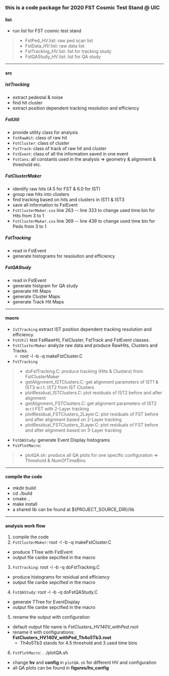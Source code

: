 ### this is a code package for 2020 FST Cosmic Test Stand @ UIC

#### list
- run list for FST cosmic test stand
> - FstPed\_*HV*.list: raw ped scan list
> - FstData\_*HV*.list: raw data list
> - FstTracking\_*HV*.list: list for tracking study
> - FstQAStudy\_*HV*.list: list for QA study

---------------

#### src

##### IstTracking
- extract pedestal & noise
- find hit cluster
- extract position dependent tracking resolution and efficiency

##### FstUtil
- provide utility class for analysis
- `FstRawHit`: class of raw hit
- `FstCluster`: class of cluster
- `FstTrack`: class of track of raw hit and cluster
- `FstEvent`: class of all the information saved in one event
- `FstCons`: all constants used in the analysis => geometry & alignment & threshold etc.

##### FstClusterMaker
- identify raw hits (4.5 for FST & 6.0 for IST)
- group raw hits into clusters
- find tracking based on hits and clusters in IST1 & IST3
- save all information to FstEvent
- `FstClusterMaker.cxx` line 263 -- line 333 to change used time bin for Hits from 3 to 1
- `FstClusterMaker.cxx` line 369 -- line 439 to change used time bin for Peds from 3 to 1

##### FstTracking
- read in FstEvent
- generate histograms for resoluiton and efficiency

##### FstQAStudy
- read in FstEvent
- generate histgram for QA study
- generate Hit Maps 
- generate Cluster Maps
- generate Track Hit Maps

---------------

#### macro
- `IstTracking` extract IST position dependent tracking resolution and efficiency.
- `FstUtil` test FstRawHit, FstCluster, FstTrack and FstEvent classes.
- `FstClusterMaker` analyze raw data and produce RawHits, Clusters and Tracks.
  - root -l -b -q makeFstCluster.C
- `FstTracking` 
>  - doFstTracking.C: produce tracking (Hits & Clusters) from FstClusterMaker
>  - getAlignment\_ISTClusters.C: get alignment parameters of IST1 & IST3 w.r.t. IST2 from IST Clusters 
>  - plotResidual\_ISTClusters.C: plot residuals of IST2 before and after alignment
>  - getAlignment\_FSTClusters.C: get alignment parameters of IST2 w.r.t FST with 2-Layer tracking
>  - plotResidual\_FSTClusters\_2Layer.C: plot residuals of FST before and after alignment based on 2-Layer tracking
>  - plotResidual\_FSTClusters\_3Layer.C: plot residuals of FST before and after alignment based on 3-Layer tracking

- `FstQAStudy`: generate Event Display histograms
- `FstPlotMacro`:
>  - plotQA.sh: produce all QA plots for one specific configuration => Threshold & NumOfTimeBins

---------------

#### compile the code
- mkdir build
- cd ./build
- cmake ..
- make install 
- a shared lib can be found at ${PROJECT\_SOURCE\_DIR}/lib

---------------

#### analysis work flow
1. compile the code
2. `FstClusterMaker`: root -l -b -q makeFstCluster.C
  - produce TTree with FstEvent
  - output file canbe sepcified in the macro
3. `FstTracking`: root -l -b -q doFstTracking.C
  - produce histograms for residual and efficiency
  - output file canbe sepcified in the macro
4. `FstQAStudy`: root -l -b -q doFstQAStudy.C
  - generate TTree for EventDisplay
  - output file canbe sepcified in the macro
5. rename the output with configuration
  - default output file name is *FstClusters\_HV140V\_withPed.root*
  - rename it with configurations: **FstClusters\_HV140V\_withPed\_Th4o5Tb3.root**
    - Th4o5Tb3 stands for 4.5 threshold and 3 used time bins
6. `FstPlotMacro`: . ./plotQA.sh
  - change **hv** and **config** in `plotQA.sh` for different HV and configuration
  - all QA plots can be found in **figures/hv\_config**

